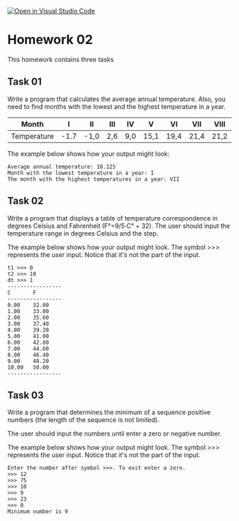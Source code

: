 [![Open in Visual Studio Code](https://classroom.github.com/assets/open-in-vscode-f059dc9a6f8d3a56e377f745f24479a46679e63a5d9fe6f495e02850cd0d8118.svg)](https://classroom.github.com/online_ide?assignment_repo_id=6781599&assignment_repo_type=AssignmentRepo)
# Homework 02

This homework contains three tasks 

## Task 01

Write a program that calculates the average annual temperature.
Also, you need to find months with the lowest and the highest temperature in a year.

Month          |  I   | II   | III |  IV  |  V   |  VI  | VII  | VIII | IX   |  X   | XI  | XII 
---------------|------|------|-----|------|------|------|------|------|------|------|-----|------
Temperature    | -1.7 | -1,0 | 2,6 |  9,0 | 15,1 | 19,4 | 21,4 | 21,2 | 17,1 | 11,1 | 5,9 |  1,4    

The example below shows how your output might look:

```text
Average annual temperature: 10.125
Month with the lowest temperature in a year: I
The month with the highest temperatures in a year: VII
```
   
## Task 02

Write a program that displays a table of temperature correspondence in degrees Celsius and Fahrenheit (F°=9/5·C° + 32).
The user should input the temperature range in degrees Celsius and the step. 

The example below shows how your output might look. The symbol >>> represents the user input. 
Notice that it's not the part of the input.

```text   
t1 >>> 0
t2 >>> 10
dt >>> 1
-----------------
C       F
-----------------
0.00    32.00
1.00    33.80
2.00    35.60
3.00    37.40
4.00    39.20
5.00    41.00
6.00    42.80
7.00    44.60
8.00    46.40
9.00    48.20
10.00   50.00
-----------------
```

## Task 03

Write a program that determines the minimum of a sequence positive numbers (the length of the sequence is not limited).
 
The user should input the numbers until enter a zero or negative number.

The example below shows how your output might look. The symbol >>> represents the user input. 
Notice that it's not the part of the input.
   
```text
Enter the number after symbol >>>. To exit enter a zero.
>>> 12
>>> 75
>>> 10
>>> 9
>>> 23
>>> 0
Minimum number is 9
```



